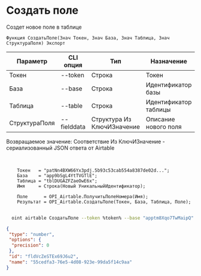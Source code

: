 ﻿---
sidebar_position: 1
---

# Создать поле
 Создет новое поле в таблице



`Функция СоздатьПоле(Знач Токен, Знач База, Знач Таблица, Знач СтруктураПоля) Экспорт`

  | Параметр | CLI опция | Тип | Назначение |
  |-|-|-|-|
  | Токен | --token | Строка | Токен |
  | База | --base | Строка | Идентификатор базы |
  | Таблица | --table | Строка | Идентификатор таблицы |
  | СтруктураПоля | --fielddata | Структура Из КлючИЗначение | Описание нового поля |

  
  Возвращаемое значение:   Соответствие Из КлючИЗначение - сериализованный JSON ответа от Airtable

<br/>




```bsl title="Пример кода"
    Токен   = "patNn4BXW66Yx3pdj.5b93c53cab554a8387de02d...";
    База    = "app9bSgL4YtTVGTlE";
    Таблица = "tblDUGAZFZaeOwE6x";
    Имя     = Строка(Новый УникальныйИдентификатор);

    Поле      = OPI_Airtable.ПолучитьПолеНомера(Имя);
    Результат = OPI_Airtable.СоздатьПоле(Токен, База, Таблица, Поле);
```



```sh title="Пример команды CLI"
    
  oint airtable СоздатьПоле --token %token% --base "apptm8Xqo7TwMaipQ" --table "tbl9G4jVoTJpxYwSY" --fielddata %fielddata%

```

```json title="Результат"
{
 "type": "number",
 "options": {
  "precision": 0
 },
 "id": "fldVcZeSTEx69J6u2",
 "name": "55cedfa3-76e5-4d08-923e-99da5f14c9aa"
}
```
